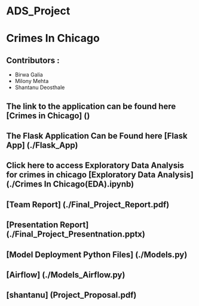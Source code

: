 # ADS_Project

# Crimes In Chicago 

## Contributors :
- Birwa Galia
- Milony Mehta
- Shantanu Deosthale


## The link to the application can be found here [Crimes in Chicago] ()

## The Flask Application Can be Found here [Flask App] (./Flask_App)

## Click here to access Exploratory Data Analysis for crimes in chicago [Exploratory Data Analysis] (./Crimes In Chicago(EDA).ipynb)

## [Team Report] (./Final_Project_Report.pdf)

## [Presentation Report] (./Final_Project_Presentnation.pptx)

## [Model Deployment Python Files] (./Models.py)

## [Airflow] (./Models_Airflow.py)

## [shantanu] (Project_Proposal.pdf)



